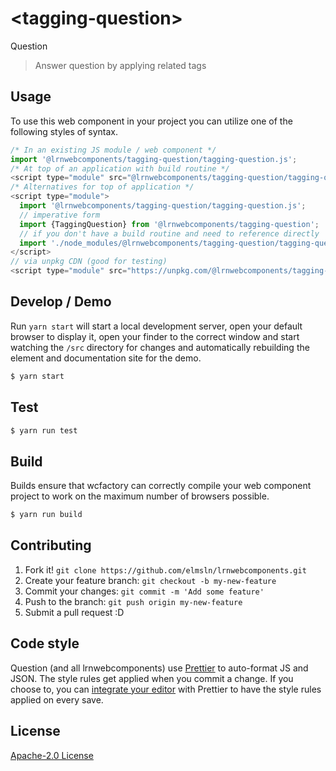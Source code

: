 # &lt;tagging-question&gt;

Question
> Answer question by applying related tags

## Usage
To use this web component in your project you can utilize one of the following styles of syntax.

```js
/* In an existing JS module / web component */
import '@lrnwebcomponents/tagging-question/tagging-question.js';
/* At top of an application with build routine */
<script type="module" src="@lrnwebcomponents/tagging-question/tagging-question.js"></script>
/* Alternatives for top of application */
<script type="module">
  import '@lrnwebcomponents/tagging-question/tagging-question.js';
  // imperative form
  import {TaggingQuestion} from '@lrnwebcomponents/tagging-question';
  // if you don't have a build routine and need to reference directly
  import './node_modules/@lrnwebcomponents/tagging-question/tagging-question.js';
</script>
// via unpkg CDN (good for testing)
<script type="module" src="https://unpkg.com/@lrnwebcomponents/tagging-question/tagging-question.js"></script>
```

## Develop / Demo
Run `yarn start` will start a local development server, open your default browser to display it, open your finder to the correct window and start watching the `/src` directory for changes and automatically rebuilding the element and documentation site for the demo.
```bash
$ yarn start
```

## Test

```bash
$ yarn run test
```

## Build
Builds ensure that wcfactory can correctly compile your web component project to
work on the maximum number of browsers possible.
```bash
$ yarn run build
```

## Contributing

1. Fork it! `git clone https://github.com/elmsln/lrnwebcomponents.git`
2. Create your feature branch: `git checkout -b my-new-feature`
3. Commit your changes: `git commit -m 'Add some feature'`
4. Push to the branch: `git push origin my-new-feature`
5. Submit a pull request :D

## Code style

Question (and all lrnwebcomponents) use [Prettier][prettier] to auto-format JS and JSON.  The style rules get applied when you commit a change.  If you choose to, you can [integrate your editor][prettier-ed] with Prettier to have the style rules applied on every save.

[prettier]: https://github.com/prettier/prettier/
[prettier-ed]: https://github.com/prettier/prettier/#editor-integration
[polyserve]: https://github.com/Polymer/polyserve
[web-component-tester]: https://github.com/Polymer/web-component-tester

## License
[Apache-2.0 License](http://opensource.org/licenses/Apache-2.0)